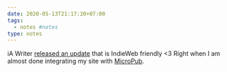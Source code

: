 ```yaml
---
date: 2020-05-13T21:17:20+07:00
tags:
  - notes #notes
type: notes
---
```


iA Writer [released an update](https://ia.net/writer/blog/new-pdf-preview-better-web-publishing-improved-editing) that is IndieWeb friendly <3
Right when I am almost done integrating my site with [MicroPub](https://www.w3.org/TR/micropub/).
